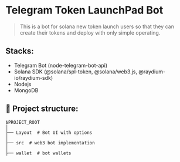 # Telegram Token LaunchPad Bot

>This is a bot for solana new token launch users so that they can create their tokens and deploy with only simple operating.

## Stacks:

- Telegram Bot (node-telegram-bot-api)
- Solana SDK (@solana/spl-token, @solana/web3.js, @raydium-io/raydium-sdk)
- Nodejs
- MongoDB


## 📁 Project structure:

```
$PROJECT_ROOT
│  
├── Layout  # Bot UI with options
│  
├── src  # web3 bot implementation
│  
├── wallet  # bot wallets
```


